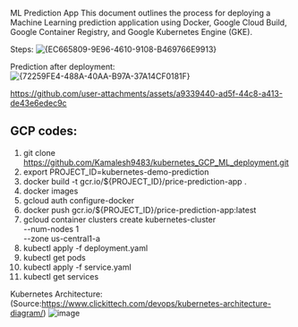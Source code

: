 ML Prediction App
This document outlines the process for deploying a Machine Learning prediction application using Docker, Google Cloud Build, Google Container Registry, and Google Kubernetes Engine (GKE).

Steps:
![{EC665809-9E96-4610-9108-B469766E9913}](https://github.com/user-attachments/assets/3991908a-487b-4801-b9c8-d17f43ec384b)

Prediction after deployment:
![{72259FE4-488A-40AA-B97A-37A14CF0181F}](https://github.com/user-attachments/assets/a1a51b47-82c4-40b9-8e80-677d6f3594c9)


https://github.com/user-attachments/assets/a9339440-ad5f-44c8-a413-de43e6edec9c


## GCP codes:
1. git clone https://github.com/Kamalesh9483/kubernetes_GCP_ML_deployment.git
2. export PROJECT_ID=kubernetes-demo-prediction
3. docker build -t gcr.io/${PROJECT_ID}/price-prediction-app .
4. docker images
5. gcloud auth configure-docker
6. docker push gcr.io/${PROJECT_ID}/price-prediction-app:latest
7. gcloud container clusters create kubernetes-cluster \
    --num-nodes 1 \
    --zone us-central1-a
8. kubectl apply -f deployment.yaml
9. kubectl get pods
10. kubectl apply -f service.yaml
11. kubectl get services

Kubernetes Architecture: (Source:https://www.clickittech.com/devops/kubernetes-architecture-diagram/)
![image](https://github.com/user-attachments/assets/76644c03-ed00-4f76-ad7a-179c126682a2)


